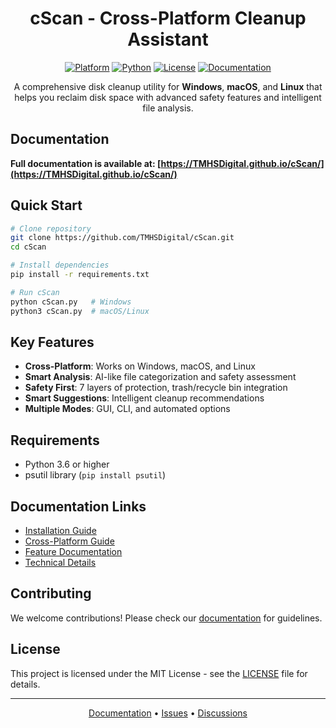<div align="center">

<h1>cScan - Cross-Platform Cleanup Assistant</h1>

<p>
  <a href="https://github.com/TMHSDigital/cScan"><img src="https://img.shields.io/badge/platform-Windows%20%7C%20macOS%20%7C%20Linux-blue.svg" alt="Platform"></a>
  <a href="https://www.python.org/"><img src="https://img.shields.io/badge/python-3.6%2B-green.svg" alt="Python"></a>
  <a href="LICENSE"><img src="https://img.shields.io/badge/license-MIT-orange.svg" alt="License"></a>
  <a href="https://TMHSDigital.github.io/cScan/"><img src="https://img.shields.io/badge/docs-GitHub%20Pages-brightgreen.svg" alt="Documentation"></a>
</p>

<p>
A comprehensive disk cleanup utility for <b>Windows</b>, <b>macOS</b>, and <b>Linux</b> that helps you reclaim disk space with advanced safety features and intelligent file analysis.
</p>

</div>

## Documentation

**Full documentation is available at: [https://TMHSDigital.github.io/cScan/](https://TMHSDigital.github.io/cScan/)**

## Quick Start

```bash
# Clone repository
git clone https://github.com/TMHSDigital/cScan.git
cd cScan

# Install dependencies
pip install -r requirements.txt

# Run cScan
python cScan.py   # Windows
python3 cScan.py  # macOS/Linux
```

## Key Features

- **Cross-Platform**: Works on Windows, macOS, and Linux
- **Smart Analysis**: AI-like file categorization and safety assessment
- **Safety First**: 7 layers of protection, trash/recycle bin integration
- **Smart Suggestions**: Intelligent cleanup recommendations
- **Multiple Modes**: GUI, CLI, and automated options

## Requirements

- Python 3.6 or higher
- psutil library (`pip install psutil`)

## Documentation Links

- [Installation Guide](https://TMHSDigital.github.io/cScan/README.html)
- [Cross-Platform Guide](https://TMHSDigital.github.io/cScan/CROSS_PLATFORM_GUIDE.html)
- [Feature Documentation](https://TMHSDigital.github.io/cScan/IMPROVEMENTS.html)
- [Technical Details](https://TMHSDigital.github.io/cScan/FIXES_APPLIED.html)

## Contributing

We welcome contributions! Please check our [documentation](https://TMHSDigital.github.io/cScan/) for guidelines.

## License

This project is licensed under the MIT License - see the [LICENSE](LICENSE) file for details.

---

<p align="center">
  <a href="https://TMHSDigital.github.io/cScan/">Documentation</a> •
  <a href="https://github.com/TMHSDigital/cScan/issues">Issues</a> •
  <a href="https://github.com/TMHSDigital/cScan/discussions">Discussions</a>
</p> 